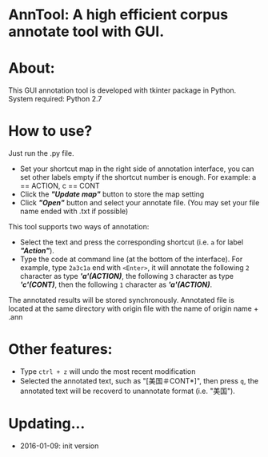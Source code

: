 AnnTool: A high efficient corpus annotate tool with GUI.
======

About:
====
This GUI annotation tool is developed with tkinter package in Python. 
System required: Python 2.7


How to use?
====
Just run the .py file.
* Set your shortcut map in the right side of annotation interface, you can set other labels empty if the shortcut number is enough. For example: a == ACTION, c == CONT
* Click the ***"Update map"*** button to store the map setting
* Click ***"Open"*** button and select your annotate file. (You may set your file name ended with .txt if possible)

This tool supports two ways of annotation:
* Select the text and press the corresponding shortcut (i.e. `a` for label ***"Action"***).
* Type the code at command line (at the bottom of the interface). For example, type `2a3c1a` end with `<Enter>`, it will annotate the following `2` character as type ***'a'(ACTION)***, the following `3` character as type ***'c'(CONT)***, then the following `1` character as  ***'a'(ACTION)***.

The annotated results will be stored synchronously. Annotated file is located at the same directory with origin file with the name of origin name + .ann


Other features:
=====
* Type `ctrl + z` will undo  the most recent modification
* Selected the annotated text, such as "[美国＃CONT*]", then press `q`, the annotated text will be recoverd to unannotate format (i.e. "美国").


Updating...
====
* 2016-01-09: init version